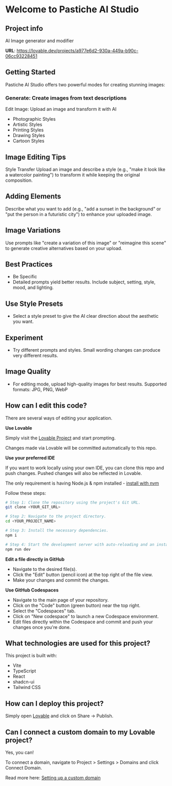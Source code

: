 # Welcome to Pastiche AI Studio

## Project info

AI Image generator and modifier

**URL**: https://lovable.dev/projects/a977e6d2-930a-449a-b90c-06cc93228451

## Getting Started
Pastiche AI Studio offers two powerful modes for creating stunning images:

### Generate: Create images from text descriptions
Edit Image: Upload an image and transform it with AI

- Photographic Styles
- Artistic Styles
- Printing Styles
- Drawing Styles
- Cartoon Styles

## Image Editing Tips
Style Transfer
Upload an image and describe a style (e.g., "make it look like a watercolor painting") to transform it while keeping the original composition.

## Adding Elements
Describe what you want to add (e.g., "add a sunset in the background" or "put the person in a futuristic city") to enhance your uploaded image.

## Image Variations
Use prompts like "create a variation of this image" or "reimagine this scene" to generate creative alternatives based on your upload.

## Best Practices
- Be Specific
- Detailed prompts yield better results. Include subject, setting, style, mood, and lighting.

## Use Style Presets
- Select a style preset to give the AI clear direction about the aesthetic you want.

## Experiment
- Try different prompts and styles. Small wording changes can produce very different results.

## Image Quality
- For editing mode, upload high-quality images for best results. Supported formats: JPG, PNG, WebP

## How can I edit this code?

There are several ways of editing your application.

**Use Lovable**

Simply visit the [Lovable Project](https://lovable.dev/projects/a977e6d2-930a-449a-b90c-06cc93228451) and start prompting.

Changes made via Lovable will be committed automatically to this repo.

**Use your preferred IDE**

If you want to work locally using your own IDE, you can clone this repo and push changes. Pushed changes will also be reflected in Lovable.

The only requirement is having Node.js & npm installed - [install with nvm](https://github.com/nvm-sh/nvm#installing-and-updating)

Follow these steps:

```sh
# Step 1: Clone the repository using the project's Git URL.
git clone <YOUR_GIT_URL>

# Step 2: Navigate to the project directory.
cd <YOUR_PROJECT_NAME>

# Step 3: Install the necessary dependencies.
npm i

# Step 4: Start the development server with auto-reloading and an instant preview.
npm run dev
```

**Edit a file directly in GitHub**

- Navigate to the desired file(s).
- Click the "Edit" button (pencil icon) at the top right of the file view.
- Make your changes and commit the changes.

**Use GitHub Codespaces**

- Navigate to the main page of your repository.
- Click on the "Code" button (green button) near the top right.
- Select the "Codespaces" tab.
- Click on "New codespace" to launch a new Codespace environment.
- Edit files directly within the Codespace and commit and push your changes once you're done.

## What technologies are used for this project?

This project is built with:

- Vite
- TypeScript
- React
- shadcn-ui
- Tailwind CSS

## How can I deploy this project?

Simply open [Lovable](https://lovable.dev/projects/a977e6d2-930a-449a-b90c-06cc93228451) and click on Share -> Publish.

## Can I connect a custom domain to my Lovable project?

Yes, you can!

To connect a domain, navigate to Project > Settings > Domains and click Connect Domain.

Read more here: [Setting up a custom domain](https://docs.lovable.dev/features/custom-domain#custom-domain)
